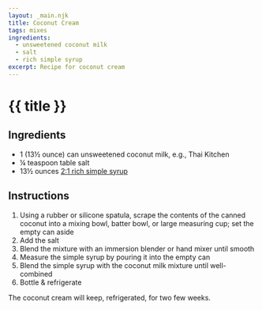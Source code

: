 ```yaml
---
layout: _main.njk
title: Coconut Cream
tags: mixes
ingredients:
  - unsweetened coconut milk
  - salt
  - rich simple syrup
excerpt: Recipe for coconut cream
---
```


<!-- markdownlint-disable MD025 -->
# {{ title }}
<!-- markdownlint-disable MD025 -->

## Ingredients

* 1 (13&frac12; ounce) can unsweetened coconut milk, e.g., Thai Kitchen
* &frac14; teaspoon table salt
* 13&frac12; ounces [2:1 rich simple syrup](/mixes/2-1-simple-syrup/)

## Instructions

1. Using a rubber or silicone spatula, scrape the contents of the canned coconut into a mixing bowl, batter bowl, or large measuring cup; set the empty can aside
2. Add the salt
3. Blend the mixture with an immersion blender or hand mixer until smooth
4. Measure the simple syrup by pouring it into the empty can
5. Blend the simple syrup with the coconut milk mixture until well-combined
6. Bottle & refrigerate

<tiki-callout type="note">

  The coconut cream will keep, refrigerated, for two few weeks.

</tiki-callout>
